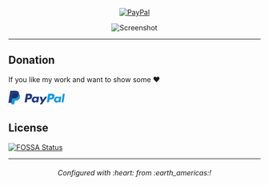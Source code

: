 <p align="center">
  <a href="https://www.paypal.com/cgi-bin/webscr?cmd=_s-xclick&hosted_button_id=Y79WNXRNJCHB4&source=url">
    <img alt="PayPal" src="https://img.shields.io/badge/PayPal-Donate-brightgreen?style=flat-square">
  </a>
</p>

<p align="center">
    <img src="https://raw.githubusercontent.com/estatra/dotfiles/master/screenshot.png"
    alt="Screenshot"/>
</p>

---
## Donation
If you like my work and want to show some :heart:

[<img height="30" src="paypal-donate.png" alt="PayPal"/>](https://www.paypal.com/cgi-bin/webscr?cmd=_s-xclick&hosted_button_id=Y79WNXRNJCHB4&source=url)

## License
[![FOSSA Status](https://app.fossa.com/api/projects/git%2Bgithub.com%2Fcristianovitorino%2Fdotfiles.svg?type=large)](https://app.fossa.com/projects/git%2Bgithub.com%2Fcristianovitorino%2Fdotfiles?ref=badge_large)

---


<h6 align="center">
  Configured with :heart: from :earth_americas:!
</h6>
